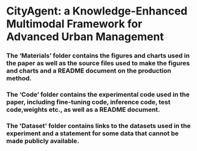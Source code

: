 # CityAgent: a Knowledge-Enhanced Multimodal Framework for Advanced Urban Management

### The ‘Materials’ folder contains the figures and charts used in the paper as well as the source files used to make the figures and charts and a README document on the production method.



### The ‘Code’ folder contains the experimental code used in the paper, including fine-tuning code, inference code, test code,weights etc., as well as a README document.

### The 'Dataset' folder contains links to the datasets used in the experiment and a statement for some data that cannot be made publicly available.